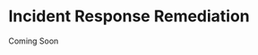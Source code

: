 # Incident Response Remediation

Coming Soon
<!--

## Introduction and Objective

In this project, I will use NIST 800-61 to do Incident Response on some incidents created in my [Creating a Live SOC/Honeynet in Azure](https://github.com/wadegamache/Azure-SOC-Honeynet) project. 


## Malware Detected - HIGH Priority

This first incident 


-->
